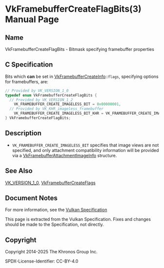 # VkFramebufferCreateFlagBits(3) Manual Page

## Name

VkFramebufferCreateFlagBits - Bitmask specifying framebuffer properties



## [](#_c_specification)C Specification

Bits which **can** be set in [VkFramebufferCreateInfo](https://registry.khronos.org/vulkan/specs/latest/man/html/VkFramebufferCreateInfo.html)::`flags`, specifying options for framebuffers, are:

```c++
// Provided by VK_VERSION_1_0
typedef enum VkFramebufferCreateFlagBits {
  // Provided by VK_VERSION_1_2
    VK_FRAMEBUFFER_CREATE_IMAGELESS_BIT = 0x00000001,
  // Provided by VK_KHR_imageless_framebuffer
    VK_FRAMEBUFFER_CREATE_IMAGELESS_BIT_KHR = VK_FRAMEBUFFER_CREATE_IMAGELESS_BIT,
} VkFramebufferCreateFlagBits;
```

## [](#_description)Description

- `VK_FRAMEBUFFER_CREATE_IMAGELESS_BIT` specifies that image views are not specified, and only attachment compatibility information will be provided via a [VkFramebufferAttachmentImageInfo](https://registry.khronos.org/vulkan/specs/latest/man/html/VkFramebufferAttachmentImageInfo.html) structure.

## [](#_see_also)See Also

[VK\_VERSION\_1\_0](https://registry.khronos.org/vulkan/specs/latest/man/html/VK_VERSION_1_0.html), [VkFramebufferCreateFlags](https://registry.khronos.org/vulkan/specs/latest/man/html/VkFramebufferCreateFlags.html)

## [](#_document_notes)Document Notes

For more information, see the [Vulkan Specification](https://registry.khronos.org/vulkan/specs/latest/html/vkspec.html#VkFramebufferCreateFlagBits)

This page is extracted from the Vulkan Specification. Fixes and changes should be made to the Specification, not directly.

## [](#_copyright)Copyright

Copyright 2014-2025 The Khronos Group Inc.

SPDX-License-Identifier: CC-BY-4.0
